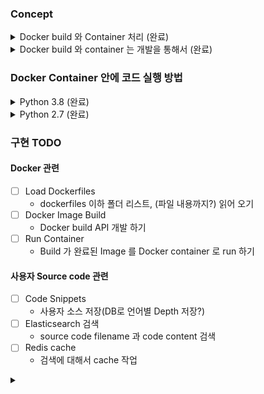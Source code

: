 ### Concept

<details>
<summary>Docker build 와 Container 처리 (완료)</summary>
<div markdown="1">
<pre>
0. dockerfieles / language-version / Dockerfile 작성
1. 사용할 dockers.json 작성
2. commands / build_dockerfiles Dockerfile 빌드 시도, 성공이면 DockerImage 업데이트 
3. commands / run_docker_images Docker image container 생성 및 실행, 성공이면 DockerImage 업데이트
</pre>
</div>
</details>

<details>
<summary>Docker build 와 container 는 개발을 통해서  (완료)</summary>
<div markdown="1">
<pre>
python docker api 사용
https://docs.docker.com/language/python/build-images/

dockers / module / service 구현
</pre>
</div>
</details>

### Docker Container 안에 코드 실행 방법

<details>
<summary>Python 3.8 (완료)</summary>
<div markdown="1">
<pre>
Flask 로 개발된 소스를 Dockerfile 로 빌드
native 로 개발해도 상관 없으나 구현 해 봄

이후 사용자 요청시에 Django 에서 Flask Container 로 HTTP POST Request localhost:5000/run Response 를 view 로 retreive
</pre>
</div>
</details>

<details>
<summary>Python 2.7  (완료)</summary>
<div markdown="1">
<pre>
프레임 워크 없이 native 로 작성
docker container로 docker exec 실행하며 실행할때 arguements 로 코드를 전달 native 소스에서 실행
Response 를 view 로 retreive
</pre>
</div>
</details>

### 구현 TODO

#### Docker 관련
* [ ] Load Dockerfiles
  * dockerfiles 이하 폴더 리스트, (파일 내용까지?) 읽어 오기 
* [ ] Docker Image Build 
  * Docker build API 개발 하기
* [ ] Run Container
  * Build 가 완료된 Image 를 Docker container 로 run 하기 

#### 사용자 Source code 관련
* [ ] Code Snippets
  * 사용자 소스 저장(DB로 언어별 Depth 저장?)
* [ ] Elasticsearch 검색
  * source code filename 과 code content 검색
* [ ] Redis cache
  * 검색에 대해서 cache 작업

<details>
<summary></summary>
<div markdown="1">
<pre>

</pre>
</div>
</details>